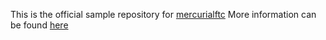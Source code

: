 This is the official sample repository for
[mercurialftc](https://github.com/Froze-N-Milk/mercurialftc)
More information can be found [here](https://mercurialftc.gitbook.io/mercurialftc-documentation/)